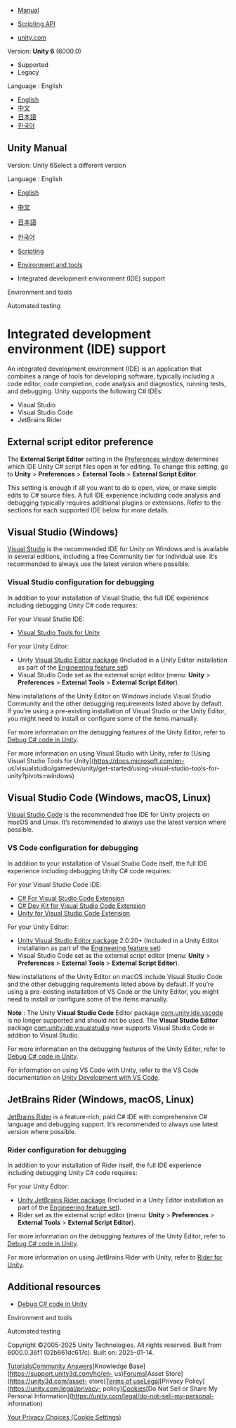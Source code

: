 [](https://docs.unity3d.com)

  * [Manual](../Manual/index.html)
  * [Scripting API](../ScriptReference/index.html)

  * [unity.com](https://unity.com/)

Version: **Unity 6** (6000.0)

  * Supported
  * Legacy

Language : English

  * [English](/Manual/scripting-ide-support.html)
  * [中文](/cn/current/Manual/scripting-ide-support.html)
  * [日本語](/ja/current/Manual/scripting-ide-support.html)
  * [한국어](/kr/current/Manual/scripting-ide-support.html)

[](https://docs.unity3d.com)

## Unity Manual

Version: Unity 6Select a different version

Language : English

  * [English](/Manual/scripting-ide-support.html)
  * [中文](/cn/current/Manual/scripting-ide-support.html)
  * [日本語](/ja/current/Manual/scripting-ide-support.html)
  * [한국어](/kr/current/Manual/scripting-ide-support.html)

  * [Scripting](scripting.html)
  * [Environment and tools](environment-and-tools.html)
  * Integrated development environment (IDE) support

[](environment-and-tools.html)

Environment and tools

[](testing-editortestsrunner.html)

Automated testing

# Integrated development environment (IDE) support

An integrated development environment (IDE) is an application that combines a
range of tools for developing software, typically including a code editor,
code completion, code analysis and diagnostics, running tests, and debugging.
Unity supports the following C# IDEs:

  * Visual Studio
  * Visual Studio Code
  * JetBrains Rider

## External script editor preference

The **External Script Editor** setting in the [Preferences
window](Preferences.html) determines which IDE Unity C# script files open in
for editing. To change this setting, go to **Unity** > **Preferences** >
**External Tools** > **External Script Editor**.

This setting is enough if all you want to do is open, view, or make simple
edits to C# source files. A full IDE experience including code analysis and
debugging typically requires additional plugins or extensions. Refer to the
sections for each supported IDE below for more details.

## Visual Studio (Windows)

[Visual Studio](https://visualstudio.microsoft.com/downloads/) is the
recommended IDE for Unity on Windows and is available in several editions,
including a free Community tier for individual use. It’s recommended to always
use the latest version where possible.

### Visual Studio configuration for debugging

In addition to your installation of Visual Studio, the full IDE experience
including debugging Unity C# code requires:

For your Visual Studio IDE:

  * [Visual Studio Tools for Unity](https://docs.microsoft.com/en-us/visualstudio/gamedev/unity/get-started/visual-studio-tools-for-unity)

For your Unity Editor:

  * Unity [Visual Studio Editor package](https://docs.unity3d.com/Packages/com.unity.ide.visualstudio@latest/) (Included in a Unity Editor installation as part of the [Engineering feature set](DeveloperToolsFeature.html))
  * Visual Studio Code set as the external script editor (menu: **Unity** > **Preferences** > **External Tools** > **External Script Editor**).

New installations of the Unity Editor on Windows include Visual Studio
Community and the other debugging requirements listed above by default. If
you’re using a pre-existing installation of Visual Studio or the Unity Editor,
you might need to install or configure some of the items manually.

For more information on the debugging features of the Unity Editor, refer to
[Debug C# code in Unity](managed-code-debugging.html).

For more information on using Visual Studio with Unity, refer to [Using Visual
Studio Tools for Unity](https://docs.microsoft.com/en-
us/visualstudio/gamedev/unity/get-started/using-visual-studio-tools-for-
unity?pivots=windows)

## Visual Studio Code (Windows, macOS, Linux)

[Visual Studio Code](https://code.visualstudio.com/download) is the
recommended free IDE for Unity projects on macOS and Linux. It’s recommended
to always use the latest version where possible.

### VS Code configuration for debugging

In addition to your installation of Visual Studio Code itself, the full IDE
experience including debugging Unity C# code requires:

For your Visual Studio Code IDE:

  * [C# For Visual Studio Code Extension](https://marketplace.visualstudio.com/items?itemName=ms-dotnettools.csharp)
  * [C# Dev Kit for Visual Studio Code Extension](https://marketplace.visualstudio.com/items?itemName=ms-dotnettools.csdevkit)
  * [Unity for Visual Studio Code Extension](https://marketplace.visualstudio.com/items?itemName=visualstudiotoolsforunity.vstuc)

For your Unity Editor:

  * [Unity Visual Studio Editor package](https://docs.unity3d.com/Packages/com.unity.ide.visualstudio@latest/) 2.0.20+ (Included in a Unity Editor installation as part of the [Engineering feature set](DeveloperToolsFeature.html))
  * Visual Studio Code set as the external script editor (menu: **Unity** > **Preferences** > **External Tools** > **External Script Editor**).

New installations of the Unity Editor on macOS include Visual Studio Code and
the other debugging requirements listed above by default. If you’re using a
pre-existing installation of VS Code or the Unity Editor, you might need to
install or configure some of the items manually.

**Note** : The Unity **Visual Studio Code** Editor package
[com.unity.ide.vscode](https://docs.unity3d.com/Packages/com.unity.ide.vscode@latest)
is no longer supported and should not be used. The **Visual Studio Editor**
package
[com.unity.ide.visualstudio](https://docs.unity3d.com/Packages/com.unity.ide.visualstudio@latest/)
now supports Visual Studio Code in addition to Visual Studio.

For more information on the debugging features of the Unity Editor, refer to
[Debug C# code in Unity](managed-code-debugging.html).

For information on using VS Code with Unity, refer to the VS Code
documentation on [Unity Development with VS
Code](https://code.visualstudio.com/docs/other/unity).

## JetBrains Rider (Windows, macOS, Linux)

[JetBrains Rider](https://www.jetbrains.com/rider/) is a feature-rich, paid C#
IDE with comprehensive C# language and debugging support. It’s recommended to
always use latest version where possible.

### Rider configuration for debugging

In addition to your installation of Rider itself, the full IDE experience
including debugging Unity C# code requires:

For your Unity Editor:

  * [Unity JetBrains Rider package](https://docs.unity3d.com/Packages/com.unity.ide.rider@latest/) (Included in a Unity Editor installation as part of the [Engineering feature set](DeveloperToolsFeature.html)).
  * Rider set as the external script editor (menu: **Unity** > **Preferences** > **External Tools** > **External Script Editor**).

For more information on the debugging features of the Unity Editor, refer to
[Debug C# code in Unity](managed-code-debugging.html).

For more information on using JetBrains Rider with Unity, refer to [Rider for
Unity](https://www.jetbrains.com/lp/dotnet-unity/).

## Additional resources

  * [Debug C# code in Unity](managed-code-debugging.html)

[](environment-and-tools.html)

Environment and tools

[](testing-editortestsrunner.html)

Automated testing

Copyright ©2005-2025 Unity Technologies. All rights reserved. Built from
6000.0.36f1 (02b661dc617c). Built on: 2025-01-14.

[Tutorials](https://learn.unity.com/)[Community
Answers](https://answers.unity3d.com)[Knowledge
Base](https://support.unity3d.com/hc/en-
us)[Forums](https://forum.unity3d.com)[Asset Store](https://unity3d.com/asset-
store)[Terms of
use](https://docs.unity3d.com/Manual/TermsOfUse.html)[Legal](https://unity.com/legal)[Privacy
Policy](https://unity.com/legal/privacy-
policy)[Cookies](https://unity.com/legal/cookie-policy)[Do Not Sell or Share
My Personal Information](https://unity.com/legal/do-not-sell-my-personal-
information)

[Your Privacy Choices (Cookie Settings)](javascript:void\(0\);)

